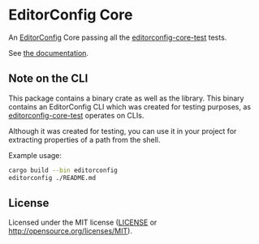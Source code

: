 # EditorConfig Core

An [EditorConfig] Core passing all the [editorconfig-core-test] tests.

See [the documentation].

## Note on the CLI

This package contains a binary crate as well as the library. This binary
contains an EditorConfig CLI which was created for testing purposes, as
[editorconfig-core-test] operates on CLIs.

Although it was created for testing, you can use it in your project for
extracting properties of a path from the shell.

Example usage:

```sh
cargo build --bin editorconfig
editorconfig ./README.md
```

## License

Licensed under the MIT license ([LICENSE](LICENSE) or http://opensource.org/licenses/MIT).

[EditorConfig]: https://editorconfig.org/
[editorconfig-core-test]: https://github.com/editorconfig/editorconfig-core-test
[the documentation]: https://docs.rs/editorconfig-core/
